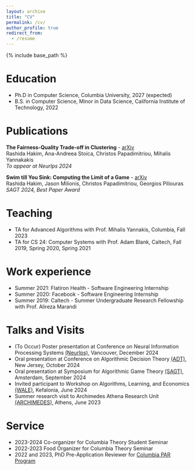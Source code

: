```yaml
---
layout: archive
title: "CV"
permalink: /cv/
author_profile: true
redirect_from:
  - /resume
---
```


{% include base_path %}

Education
======
* Ph.D in Computer Science, Columbia University, 2027 (expected)
* B.S. in Computer Science, Minor in Data Science, California Institute of Technology, 2022

Publications
======
**The Fairness-Quality Trade-off in Clustering** - [arXiv](https://arxiv.org/abs/2408.10002)  
Rashida Hakim, Ana-Andreea Stoica, Christos Papadimitriou, Mihalis Yannakakis  
*To appear at NeurIps 2024*

**Swim till You Sink: Computing the Limit of a Game** - [arXiv](https://arxiv.org/abs/2408.11146)  
Rashida Hakim, Jason Milionis, Christos Papadimitriou, Georgios Piliouras  
*SAGT 2024, Best Paper Award*

Teaching
======
* TA for Advanced Algorithms with Prof. Mihalis Yannakis, Columbia, Fall 2023
* TA for CS 24: Computer Systems with Prof. Adam Blank, Caltech, Fall 2019, Spring 2020, Spring 2021
  
Work experience
======
* Summer 2021: Flatiron Health - Software Engineering Internship
* Summer 2020: Facebook - Software Engineering Internship
* Summer 2019: Caltech - Summer Undergraduate Research Fellowship with Prof. Alireza Marandi
 
Talks and Visits
======
* (To Occur) Poster presentation at Conference on Neural Information Processing Systems [(NeurIps)](https://neurips.cc/), Vancouver, December 2024
* Oral presentation at Conference on Algorithmic Decision Theory [(ADT)](https://preflib.github.io/adt2024/), New Jersey, October 2024
* Oral presentation at Symposium for Algorithmic Game Theory [(SAGT)](https://www.cwi.nl/en/groups/networks-and-optimization/events/sagt-2024/), Amsterdam, September 2024
* Invited participant to Workshop on Algorithms, Learning, and Economics [(WALE)](https://wale.gr/2024/), Kefalonia, June 2024
* Summer research visit to Archimedes Athena Research Unit [(ARCHIMEDES)](https://archimedesai.gr/en/), Athens, June 2023

Service
======
* 2023-2024 Co-organizer for Columbia Theory Student Seminar 
* 2022-2023 Food Organizer for Columbia Theory Seminar
* 2022 and 2023, PhD Pre-Application Reviewer for [Columbia PAR Program](https://www.cheme.columbia.edu/phd-pre-application-review-par-program)
